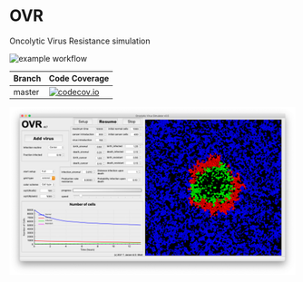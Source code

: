 # OVR

Oncolytic Virus Resistance simulation

![example workflow](https://github.com/rugtres/ovr/actions/workflows/build.yml/badge.svg)


Branch|Code Coverage
---|---
master|[![codecov.io](https://codecov.io/github/rugtres/ovr/coverage.svg?branch=master)](https://codecov.io/github/rugtres/ovr/coverage.svg?branch=master)

![](https://github.com/rugtres/ovr/blob/main/Screenshots/GUI_overview.png)


